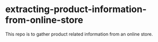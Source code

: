 # extracting-product-information-from-online-store
This repo is to gather product related information from an online store.
